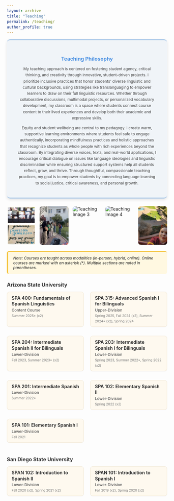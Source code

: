 ```yaml
---
layout: archive
title: "Teaching"
permalink: /teaching/
author_profile: true
---
```


<style>
/* CSS for the Teaching Philosophy Blurb */
.teaching-philosophy {
  background-color: #f0f4f8; /* Light grayish-blue background for a softer look */
  padding: 1.5rem 2rem; /* Adjusted padding for better spacing */
  border-radius: 10px; /* Rounded corners */
  margin-bottom: 24px;
  font-size: 0.75rem; /* Smaller text */
  text-align: center; /* Centers the content */
  max-width: 900px;
  margin-left: auto;
  margin-right: auto;
  border-top: 3px solid #a7c7e7; /* Lighter blue for top border */
  border-bottom: 3px solid #a7c7e7; /* Lighter blue for bottom border */
  box-shadow: 0 4px 10px rgba(0, 0, 0, 0.1); /* Subtle shadow for depth */
}

.teaching-philosophy h2 {
  font-size: 1rem; /* Smaller title */
  font-weight: 700;
  color: #4a90e2; /* Softer blue for the title */
  margin-bottom: 12px;
}

.teaching-philosophy p {
  line-height: 1.6;
  color: #444; /* Darker text for readability */
  font-size: 0.75rem; /* Smaller text for the body */
}

/* Style the banner container */
.teaching-banner {
  display: flex;
  justify-content: space-between;
  gap: 10px; /* Space between images */
  margin-top: 20px;
  margin-bottom: 20px;
}

/* Style individual images in the banner */
.banner-img {
  width: 100%; /* Makes images responsive */
  height: auto;
  border-radius: 8px; /* Optional: adds rounded corners */
  max-width: 18%; /* Makes sure images don't get too large */
}
  
/* CSS for the Teaching Note (below the Philosophy Blurb) */
.teaching-note {
  background-color: #fff8e1;
  padding: 12px 16px;
  border-left: 4px solid #f4c542;
  margin-bottom: 24px;
  font-size: 0.75rem;
  border-radius: 6px;
  border-top: 2px solid #f4c542; /* Add dividing line above the Teaching Note */
}

.teaching-course {
  background-color: #fef9ef;
  border: 1px solid #f0e6d2;
  border-radius: 8px;
  padding: 10px 14px;
  margin-bottom: 14px;
  box-shadow: 0 1px 2px rgba(0,0,0,0.04);
}

.teaching-course strong {
  font-size: 0.9rem; /* smaller course title */
  font-weight: 600;
  line-height: 1.3;
  color: #222;
}

.teaching-level {
  font-weight: 500;
  font-size: 0.75rem; /* smaller */
  color: #555;
  margin-top: 3px;
}

.teaching-term {
  font-size: 0.65rem; /* smaller detail text */
  color: #777;
  margin-top: 1px;
}

h2 {
  font-size: 1rem; /* smaller university headings */
  font-weight: 700;
  margin-top: 24px;
  margin-bottom: 12px;
  color: #333;
}

.university-courses {
  display: grid;
  grid-template-columns: repeat(2, 1fr);
  gap: 14px 20px;
  margin-bottom: 28px;
}

@media (max-width: 700px) {
  .university-courses {
    grid-template-columns: 1fr;
  }
}
</style>

<div class="teaching-philosophy">
  <h2>Teaching Philosophy</h2>
  <p>
  My teaching approach is centered on fostering student agency, critical thinking, and creativity through innovative, student-driven projects. I prioritize inclusive practices that honor students' diverse linguistic and cultural backgrounds, using strategies like translanguaging to empower learners to draw on their full linguistic resources. Whether through collaborative discussions, multimodal projects, or personalized vocabulary development, my classroom is a space where students connect course content to their lived experiences and develop both their academic and expressive skills.
</p>

<p>
  Equity and student wellbeing are central to my pedagogy. I create warm, supportive learning environments where students feel safe to engage authentically, incorporating mindfulness practices and holistic approaches that recognize students as whole people with rich experiences beyond the classroom. By integrating diverse voices, texts, and real-world applications, I encourage critical dialogue on issues like language ideologies and linguistic discrimination while ensuring structured support systems help all students reflect, grow, and thrive. Through thoughtful, compassionate teaching practices, my goal is to empower students by connecting language learning to social justice, critical awareness, and personal growth.
</p>
</div>

<div class="teaching-banner">
  <img src="/images/t11.jpg" alt="Teaching Image 1" class="banner-img">
  <img src="/images/t2.jpg" alt="Teaching Image 2" class="banner-img">
  <img src="/images/t3.jpg" alt="Teaching Image 3" class="banner-img">
  <img src="/images/t4.jpg" alt="Teaching Image 4" class="banner-img">
  <img src="/images/t5.jpg" alt="Teaching Image 5" class="banner-img">
</div>

<div class="teaching-note">
  <em>Note: Courses are taught across modalities (in-person, hybrid, online). Online courses are marked with an asterisk (*). Multiple sections are noted in parentheses.</em>
</div>

<h2>Arizona State University</h2>
<div class="university-courses">
  <div class="teaching-course">
    <strong>SPA 400: Fundamentals of Spanish Linguistics</strong><br>
    <span class="teaching-level">Content Course</span><br>
    <span class="teaching-term">Summer 2025* (x2)</span>
  </div>
  <div class="teaching-course">
    <strong>SPA 315: Advanced Spanish I for Bilinguals</strong><br>
    <span class="teaching-level">Upper-Division</span><br>
    <span class="teaching-term">Spring 2025, Fall 2024 (x2), Summer 2024* (x2), Spring 2024</span>
  </div>
  <div class="teaching-course">
    <strong>SPA 204: Intermediate Spanish II for Bilinguals</strong><br>
    <span class="teaching-level">Lower-Division</span><br>
    <span class="teaching-term">Fall 2023, Summer 2023* (x2)</span>
  </div>
  <div class="teaching-course">
    <strong>SPA 203: Intermediate Spanish I for Bilinguals</strong><br>
    <span class="teaching-level">Lower-Division</span><br>
    <span class="teaching-term">Spring 2023, Summer 2022*, Spring 2022 (x2)</span>
  </div>
  <div class="teaching-course">
    <strong>SPA 201: Intermediate Spanish</strong><br>
    <span class="teaching-level">Lower-Division</span><br>
    <span class="teaching-term">Summer 2022*</span>
  </div>
  <div class="teaching-course">
    <strong>SPA 102: Elementary Spanish II</strong><br>
    <span class="teaching-level">Lower-Division</span><br>
    <span class="teaching-term">Spring 2022 (x2)</span>
  </div>
  <div class="teaching-course">
    <strong>SPA 101: Elementary Spanish I</strong><br>
    <span class="teaching-level">Lower-Division</span><br>
    <span class="teaching-term">Fall 2021</span>
  </div>
</div>

<h2>San Diego State University</h2>
<div class="university-courses">
  <div class="teaching-course">
    <strong>SPAN 102: Introduction to Spanish II</strong><br>
    <span class="teaching-level">Lower-Division</span><br>
    <span class="teaching-term">Fall 2020 (x2), Spring 2021 (x2)</span>
  </div>
  <div class="teaching-course">
    <strong>SPAN 101: Introduction to Spanish I</strong><br>
    <span class="teaching-level">Lower-Division</span><br>
    <span class="teaching-term">Fall 2019 (x2), Spring 2020 (x2)</span>
  </div>
</div>
